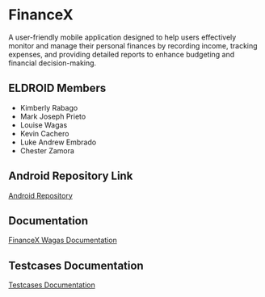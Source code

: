 # FinanceX

A user-friendly mobile application designed to help users effectively monitor and manage their personal finances by recording income, tracking expenses, and providing detailed reports to enhance budgeting and financial decision-making.

## ELDROID Members
- Kimberly Rabago
- Mark Joseph Prieto
- Louise Wagas
- Kevin Cachero
- Luke Andrew Embrado
- Chester Zamora

## Android Repository Link
[Android Repository](https://github.com/Loooyyysss/ELAND_WAGAS_L_TeamAndroid_430SAT)

## Documentation
[FinanceX Wagas Documentation](https://docs.google.com/document/d/1RtfcK3V_gs8W6QyHM4tzbeRUBoruMb828l_IqQeOib4/edit?usp=sharing)

## Testcases Documentation
[Testcases Documentation](https://docs.google.com/document/d/1hTTfI_UbwcdUAne6QH02zN5JhOytPNGqrSix7qG50To/edit?usp=sharing)

